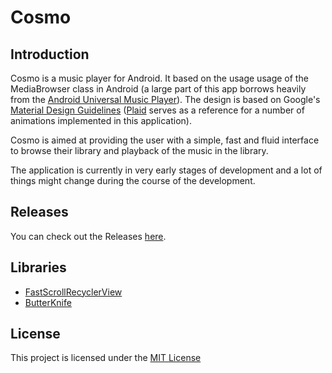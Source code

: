 # Cosmo

## Introduction
Cosmo is a music player for Android. It based on the usage usage of the MediaBrowser class in Android (a large part of this app borrows heavily from the [Android Universal Music Player](https://github.com/googlesamples/android-UniversalMusicPlayer)). The design is based on Google's [Material Design Guidelines](https://material.io) ([Plaid](https://github.com/nickbutcher/plaid) serves as a reference for a number of animations implemented in this application).

Cosmo is aimed at providing the user with a simple, fast and fluid interface to browse their library and playback of the music in the library.

The application is currently in very early stages of development and a lot of things might change during the course of the development.

## Releases
You can check out the Releases [here](https://github.com/MJ10/Cosmo/releases).

## Libraries
- [FastScrollRecyclerView](https://github.com/timusus/RecyclerView-FastScroll)
- [ButterKnife](https://github.com/JakeWharton/butterknife)

## License
This project is licensed under the [MIT License](https://github.com/MJ10/Cosmo/blob/master/LICENSE.md)
